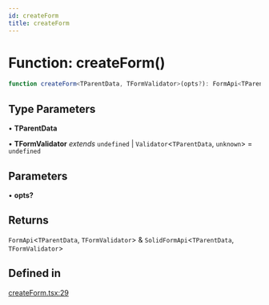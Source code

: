 ```yaml
---
id: createForm
title: createForm
---
```


# Function: createForm()

```ts
function createForm<TParentData, TFormValidator>(opts?): FormApi<TParentData, TFormValidator> & SolidFormApi<TParentData, TFormValidator>
```

## Type Parameters

• **TParentData**

• **TFormValidator** *extends* `undefined` \| `Validator`\<`TParentData`, `unknown`\> = `undefined`

## Parameters

• **opts?**

## Returns

`FormApi`\<`TParentData`, `TFormValidator`\> & `SolidFormApi`\<`TParentData`, `TFormValidator`\>

## Defined in

[createForm.tsx:29](https://github.com/TanStack/form/blob/a6313b7699753752ae30ff16c169e0b08c2369e8/packages/solid-form/src/createForm.tsx#L29)
